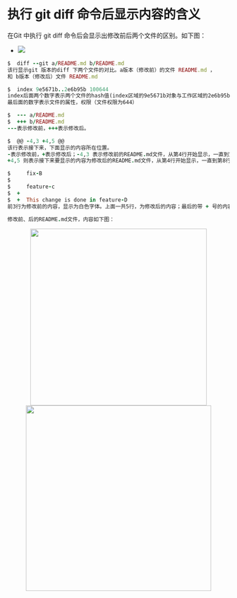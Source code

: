 # 执行 git diff 命令后显示内容的含义

在Git 中执行 git diff 命令后会显示出修改前后两个文件的区别。如下图：

- ![](https://cdn.jsdelivr.net/gh/2234416233/myImage/img/20190122092441741.png)


```ruby
$  diff --git a/README.md b/README.md    
该行显示git 版本的diff 下两个文件的对比。a版本（修改前）的文件 README.md ，
和 b版本（修改后）文件 README.md  

$  index 9e5671b..2e6b95b 100644  
index后面两个数字表示两个文件的hash值(index区域的9e5671b对象与工作区域的2e6b95b对象对比)
最后面的数字表示文件的属性，权限（文件权限为644） 

$  --- a/README.md
$  +++ b/README.md
---表示修改前，+++表示修改后。 

$  @@ -4,3 +4,5 @@
该行表示接下来，下面显示的内容所在位置。
-表示修改前，+表示修改后；-4,3 表示修改前的README.md文件，从第4行开始显示，一直到第6行（上面的4为起始行，3为向后偏移的行数。即显示修改前该文件第4至第6行的内容）。
+4,5 则表示接下来要显示的内容为修改后的README.md文件，从第4行开始显示，一直到第8行（从第4行开始，延续到向后偏移5行）。

$     fix-B
$  
$     feature-c
$  + 
$  +  This change is done in feature-D
前3行为修改前的内容，显示为白色字体。上面一共5行，为修改后的内容；最后的带 + 号的内容为修改后所增加的内容（以绿色字体显示，表示与修改前内容有区别的部分）。 

修改前、后的README.md文件，内容如下图：
```



<center class="half">
    <img src="https://cdn.jsdelivr.net/gh/2234416233/myImage/img/20190122100420330.png" width="400"/>
    <img src="https://cdn.jsdelivr.net/gh/2234416233/myImage/img/20190122100206207.png" width="420"/>
</center>







